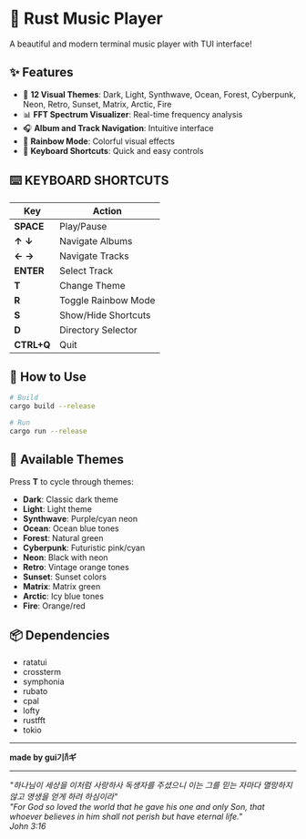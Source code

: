 # 🎵 Rust Music Player

A beautiful and modern terminal music player with TUI interface!

## ✨ Features

- 🎨 **12 Visual Themes**: Dark, Light, Synthwave, Ocean, Forest, Cyberpunk, Neon, Retro, Sunset, Matrix, Arctic, Fire
- 📊 **FFT Spectrum Visualizer**: Real-time frequency analysis
- 🎧 **Album and Track Navigation**: Intuitive interface
- 🌈 **Rainbow Mode**: Colorful visual effects
- 🎹 **Keyboard Shortcuts**: Quick and easy controls

## ⌨️ KEYBOARD SHORTCUTS

| Key | Action |
|-----|--------|
| **SPACE** | Play/Pause |
| **↑ ↓** | Navigate Albums |
| **← →** | Navigate Tracks |
| **ENTER** | Select Track |
| **T** | Change Theme |
| **R** | Toggle Rainbow Mode |
| **S** | Show/Hide Shortcuts |
| **D** | Directory Selector |
| **CTRL+Q** | Quit |

## 🚀 How to Use

```bash
# Build
cargo build --release

# Run
cargo run --release
```

## 🎨 Available Themes

Press **T** to cycle through themes:
- **Dark**: Classic dark theme
- **Light**: Light theme
- **Synthwave**: Purple/cyan neon
- **Ocean**: Ocean blue tones
- **Forest**: Natural green
- **Cyberpunk**: Futuristic pink/cyan
- **Neon**: Black with neon
- **Retro**: Vintage orange tones
- **Sunset**: Sunset colors
- **Matrix**: Matrix green
- **Arctic**: Icy blue tones
- **Fire**: Orange/red

## 📦 Dependencies

- ratatui
- crossterm
- symphonia
- rubato
- cpal
- lofty
- rustfft
- tokio

---

**made by gui기กีギ**

---

*"하나님이 세상을 이처럼 사랑하사 독생자를 주셨으니 이는 그를 믿는 자마다 멸망하지 않고 영생을 얻게 하려 하심이라"*  
*"For God so loved the world that he gave his one and only Son, that whoever believes in him shall not perish but have eternal life."*  
*John 3:16*

